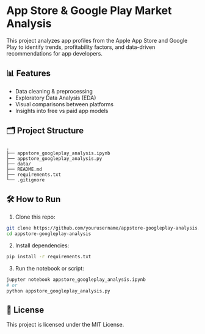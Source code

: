 # App Store & Google Play Market Analysis

This project analyzes app profiles from the Apple App Store and Google Play to identify trends, profitability factors, and data-driven recommendations for app developers.

## 📊 Features

- Data cleaning & preprocessing
- Exploratory Data Analysis (EDA)
- Visual comparisons between platforms
- Insights into free vs paid app models

## 🗂 Project Structure

```
.
├── appstore_googleplay_analysis.ipynb
├── appstore_googleplay_analysis.py
├── data/
├── README.md
├── requirements.txt
└── .gitignore
```

## 🛠 How to Run

1. Clone this repo:
```bash
git clone https://github.com/yourusername/appstore-googleplay-analysis.git
cd appstore-googleplay-analysis
```

2. Install dependencies:
```bash
pip install -r requirements.txt
```

3. Run the notebook or script:
```bash
jupyter notebook appstore_googleplay_analysis.ipynb
# or
python appstore_googleplay_analysis.py
```

## 📄 License

This project is licensed under the MIT License.
